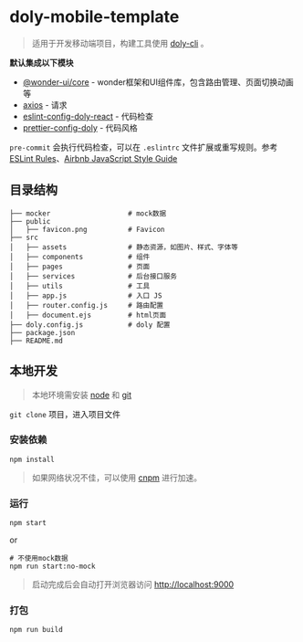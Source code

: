 # doly-mobile-template

> 适用于开发移动端项目，构建工具使用 [doly-cli](https://github.com/doly-dev/doly-cli#readme) 。


**默认集成以下模块**

- [@wonder-ui/core](https://jian263994241.github.io/wonder-ui/styleguide/) - wonder框架和UI组件库，包含路由管理、页面切换动画等
- [axios](https://github.com/axios/axios) - 请求
- [eslint-config-doly-react](https://github.com/doly-dev/eslint-config-doly/tree/master/packages/eslint-config-doly-react) - 代码检查
- [prettier-config-doly](https://github.com/doly-dev/prettier-config-doly) - 代码风格

`pre-commit` 会执行代码检查，可以在 `.eslintrc` 文件扩展或重写规则。参考 [ESLint Rules](http://eslint.cn/docs/rules/#stylistic-issues)、[Airbnb JavaScript Style Guide](https://github.com/airbnb/javascript)

## 目录结构

```
├── mocker                   # mock数据
├── public
│   ├── favicon.png          # Favicon
├── src
│   ├── assets               # 静态资源，如图片、样式、字体等
│   ├── components           # 组件
│   ├── pages                # 页面
│   ├── services             # 后台接口服务
│   ├── utils                # 工具
│   ├── app.js               # 入口 JS
│   ├── router.config.js     # 路由配置
│   ├── document.ejs         # html页面
├── doly.config.js           # doly 配置
├── package.json
├── README.md

```

## 本地开发

> 本地环境需安装 [node](http://nodejs.org/) 和 [git](https://git-scm.com/)

`git clone` 项目，进入项目文件

### 安装依赖

```shell
npm install 
```

> 如果网络状况不佳，可以使用 [cnpm](https://cnpmjs.org/) 进行加速。

### 运行

```shell
npm start
```

or 

```shell
# 不使用mock数据
npm run start:no-mock
```

> 启动完成后会自动打开浏览器访问 [http://localhost:9000](http://localhost:9000)

### 打包

```shell
npm run build
```



